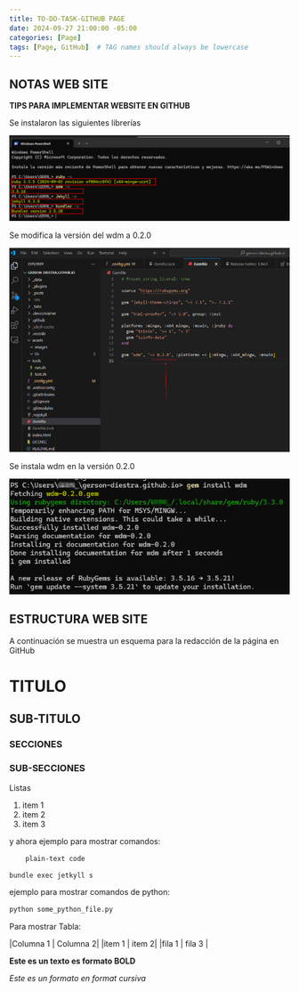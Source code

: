 ```yaml
---
title: TO-DO-TASK-GITHUB PAGE
date: 2024-09-27 21:00:00 -05:00
categories: [Page]
tags: [Page, GitHub]  # TAG names should always be lowercase
---
```


## NOTAS WEB SITE

**TIPS PARA IMPLEMENTAR WEBSITE EN GITHUB**

Se instalaron las siguientes librerías

![alt text](/assets/images/Libraries.png)

Se modifica la versión del wdm a 0.2.0

![alt text](/assets/images/gemfile.png)

Se instala wdm en la versión 0.2.0

![alt text](/assets/images/wdm.png)


## ESTRUCTURA WEB SITE

A continuación se muestra un esquema para la redacción de la página en GitHub

# TITULO

## SUB-TITULO

### SECCIONES


### SUB-SECCIONES


Listas

1. item 1
2. item 2
3. item 3


y ahora ejemplo para mostrar comandos:

        plain-text code

```bash
bundle exec jetkyll s 
```

ejemplo para mostrar comandos de python:

```python
python some_python_file.py
```

Para mostrar Tabla:

|Columna 1 | Columna 2|
|item 1 | item 2|
|fila 1 | fila 3 |

**Este es un texto es formato BOLD**

*Este es un formato en format cursiva*


